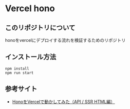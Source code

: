 # Vercel hono

## このリポジトリについて

honoをvercelにデプロイする流れを検証するためのリポジトリ

## インストール方法

```
npm install
npm run start
```

## 参考サイト
- [HonoをVercelで動かしてみた（API / SSR HTML編）](https://wp-kyoto.net/run-web-app-and-api-with-hono-on-vercel)  

